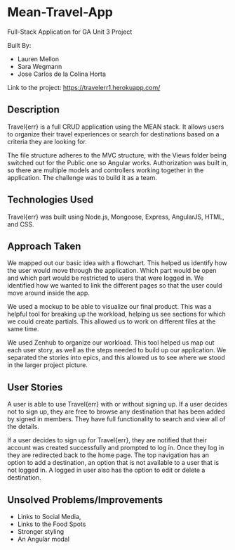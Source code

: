 # Mean-Travel-App
Full-Stack Application for GA Unit 3 Project

Built By:
* Lauren Mellon
* Sara Wegmann
* Jose Carlos de la Colina Horta

Link to the project: https://travelerr1.herokuapp.com/

## Description

Travel{err} is a full CRUD application using the MEAN stack. It allows users to organize their travel experiences or search for destinations based on a criteria they are looking for.

The file structure adheres to the MVC structure, with the Views folder being switched out for the Public one so Angular works.  Authorization was built in, so there are multiple models and controllers working together in the application.  The challenge was to build it as a team.

## Technologies Used

Travel{err} was built using Node.js, Mongoose, Express, AngularJS, HTML, and CSS.

## Approach Taken

We mapped out our basic idea with a flowchart.  This helped us identify how the user would move through the application.  Which part would be open and which part would be restricted to users that were logged in.  We identified how we wanted to link the different pages so that the user could move around inside the app.

We used a mockup to be able to visualize our final product. This was a helpful tool for breaking up the workload, helping us see sections for which we could create partials.  This allowed us to work on different files at the same time.

We used Zenhub to organize our workload.  This tool helped us map out each user story, as well as the steps needed to build up our application.  We separated the stories into epics, and this allowed us to see where we stood in the larger project picture.

## User Stories

A user is able to use Travel{err} with or without signing up. If a user decides not to sign up, they are free to browse any destination that has been added by signed in members. They have full functionality to search and view all of the details.

If a user decides to sign up for Travel{err}, they are notified that their account was created successfully and prompted to log in. Once they log in they are redirected back to the home page. The top navigation has an option to add a destination, an option that is not available to a user that is not logged in. A logged in user also has the option to edit or delete a destination. 

## Unsolved Problems/Improvements

* Links to Social Media,
* Links to the Food Spots
* Stronger styling
* An Angular modal
